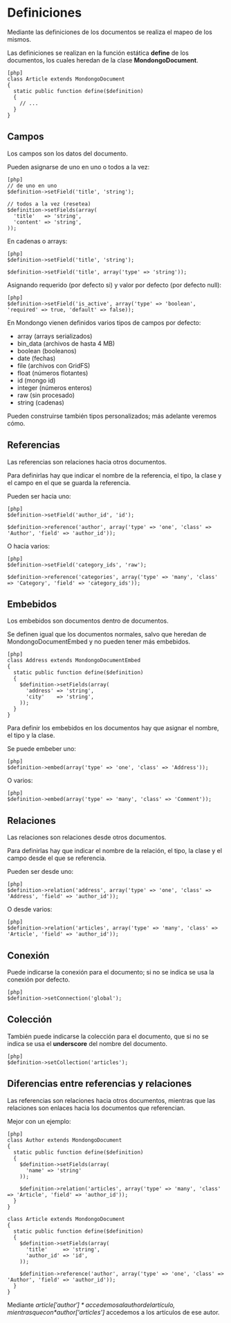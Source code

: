 Definiciones
============

Mediante las definiciones de los documentos se realiza el mapeo de los mismos.

Las definiciones se realizan en la función estática **define** de los
documentos, los cuales heredan de la clase **MondongoDocument**.

    [php]
    class Article extends MondongoDocument
    {
      static public function define($definition)
      {
        // ...
      }
    }

Campos
------

Los campos son los datos del documento.

Pueden asignarse de uno en uno o todos a la vez:

    [php]
    // de uno en uno
    $definition->setField('title', 'string');

    // todos a la vez (resetea)
    $definition->setFields(array(
      'title'   => 'string',
      'content' => 'string',
    ));

En cadenas o arrays:

    [php]
    $definition->setField('title', 'string');

    $definition->setField('title', array('type' => 'string'));

Asignando requerido (por defecto si) y valor por defecto (por defecto null):

    [php]
    $definition->setField('is_active', array('type' => 'boolean', 'required' => true, 'default' => false));

En Mondongo vienen definidos varios tipos de campos por defecto:

  * array (arrays serializados)
  * bin_data (archivos de hasta 4 MB)
  * boolean (booleanos)
  * date (fechas)
  * file (archivos con GridFS)
  * float (números flotantes)
  * id (mongo id)
  * integer (números enteros)
  * raw (sin procesado)
  * string (cadenas)

Pueden construirse también tipos personalizados; más adelante veremos cómo.

Referencias
-----------

Las referencias son relaciones hacia otros documentos.

Para definirlas hay que indicar el nombre de la referencia, el tipo, la clase
y el campo en el que se guarda la referencia.

Pueden ser hacia uno:

    [php]
    $definition->setField('author_id', 'id');

    $definition->reference('author', array('type' => 'one', 'class' => 'Author', 'field' => 'author_id'));

O hacia varios:

    [php]
    $definition->setField('category_ids', 'raw');

    $definition->reference('categories', array('type' => 'many', 'class' => 'Category', 'field' => 'category_ids'));

Embebidos
---------

Los embebidos son documentos dentro de documentos.

Se definen igual que los documentos normales, salvo que heredan de
MondongoDocumentEmbed y no pueden tener más embebidos.

    [php]
    class Address extends MondongoDocumentEmbed
    {
      static public function define($definition)
      {
        $definition->setFields(array(
          'address' => 'string',
          'city'    => 'string',
        ));
      }
    }

Para definir los embebidos en los documentos hay que asignar el nombre, el tipo
y la clase.

Se puede embeber uno:

    [php]
    $definition->embed(array('type' => 'one', 'class' => 'Address'));

O varios:

    [php]
    $definition->embed(array('type' => 'many', 'class' => 'Comment'));

Relaciones
----------

Las relaciones son relaciones desde otros documentos.

Para definirlas hay que indicar el nombre de la relación, el tipo, la clase y
el campo desde el que se referencia.

Pueden ser desde uno:

    [php]
    $definition->relation('address', array('type' => 'one', 'class' => 'Address', 'field' => 'author_id'));

O desde varios:

    [php]
    $definition->relation('articles', array('type' => 'many', 'class' => 'Article', 'field' => 'author_id'));

Conexión
--------

Puede indicarse la conexión para el documento; si no se indica se usa la
conexión por defecto.

    [php]
    $definition->setConnection('global');

Colección
---------

También puede indicarse la colección para el documento, que si no se indica se
usa el **underscore** del nombre del documento.

    [php]
    $definition->setCollection('articles');

Diferencias entre referencias y relaciones
------------------------------------------

Las referencias son relaciones hacia otros documentos, mientras que las
relaciones son enlaces hacia los documentos que referencian.

Mejor con un ejemplo:

    [php]
    class Author extends MondongoDocument
    {
      static public function define($definition)
      {
        $definition->setFields(array(
          'name' => 'string'
        ));

        $definition->relation('articles', array('type' => 'many', 'class' => 'Article', 'field' => 'author_id'));
      }
    }

    class Article extends MondongoDocument
    {
      static public function define($definition)
      {
        $definition->setFields(array(
          'title'     => 'string',
          'author_id' => 'id',
        ));

        $definition->reference('author', array('type' => 'one', 'class' => 'Author', 'field' => 'author_id'));
      }
    }

Mediante *$article['author']* accedemos al author del artículo, mientras que
con *$author['articles']* accedemos a los artículos de ese autor.
